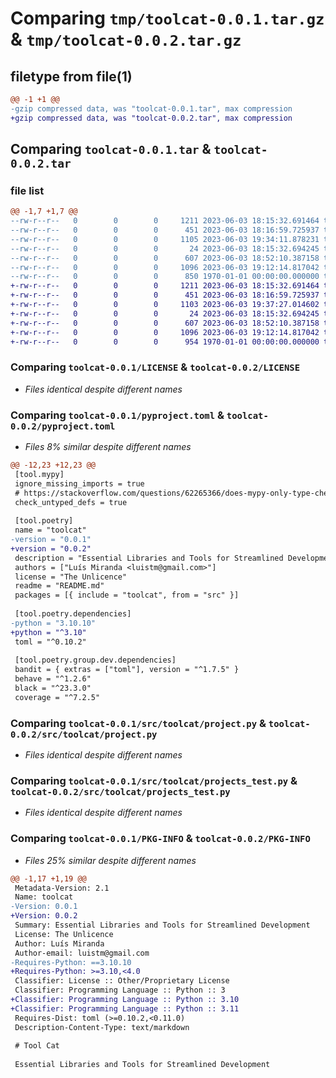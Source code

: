 # Comparing `tmp/toolcat-0.0.1.tar.gz` & `tmp/toolcat-0.0.2.tar.gz`

## filetype from file(1)

```diff
@@ -1 +1 @@
-gzip compressed data, was "toolcat-0.0.1.tar", max compression
+gzip compressed data, was "toolcat-0.0.2.tar", max compression
```

## Comparing `toolcat-0.0.1.tar` & `toolcat-0.0.2.tar`

### file list

```diff
@@ -1,7 +1,7 @@
--rw-r--r--   0        0        0     1211 2023-06-03 18:15:32.691464 toolcat-0.0.1/LICENSE
--rw-r--r--   0        0        0      451 2023-06-03 18:16:59.725937 toolcat-0.0.1/README.md
--rw-r--r--   0        0        0     1105 2023-06-03 19:34:11.878231 toolcat-0.0.1/pyproject.toml
--rw-r--r--   0        0        0       24 2023-06-03 18:15:32.694245 toolcat-0.0.1/src/toolcat/__init__.py
--rw-r--r--   0        0        0      607 2023-06-03 18:52:10.387158 toolcat-0.0.1/src/toolcat/project.py
--rw-r--r--   0        0        0     1096 2023-06-03 19:12:14.817042 toolcat-0.0.1/src/toolcat/projects_test.py
--rw-r--r--   0        0        0      850 1970-01-01 00:00:00.000000 toolcat-0.0.1/PKG-INFO
+-rw-r--r--   0        0        0     1211 2023-06-03 18:15:32.691464 toolcat-0.0.2/LICENSE
+-rw-r--r--   0        0        0      451 2023-06-03 18:16:59.725937 toolcat-0.0.2/README.md
+-rw-r--r--   0        0        0     1103 2023-06-03 19:37:27.014602 toolcat-0.0.2/pyproject.toml
+-rw-r--r--   0        0        0       24 2023-06-03 18:15:32.694245 toolcat-0.0.2/src/toolcat/__init__.py
+-rw-r--r--   0        0        0      607 2023-06-03 18:52:10.387158 toolcat-0.0.2/src/toolcat/project.py
+-rw-r--r--   0        0        0     1096 2023-06-03 19:12:14.817042 toolcat-0.0.2/src/toolcat/projects_test.py
+-rw-r--r--   0        0        0      954 1970-01-01 00:00:00.000000 toolcat-0.0.2/PKG-INFO
```

### Comparing `toolcat-0.0.1/LICENSE` & `toolcat-0.0.2/LICENSE`

 * *Files identical despite different names*

### Comparing `toolcat-0.0.1/pyproject.toml` & `toolcat-0.0.2/pyproject.toml`

 * *Files 8% similar despite different names*

```diff
@@ -12,23 +12,23 @@
 [tool.mypy]
 ignore_missing_imports = true
 # https://stackoverflow.com/questions/62265366/does-mypy-only-type-check-a-function-if-it-declares-a-return-type
 check_untyped_defs = true
 
 [tool.poetry]
 name = "toolcat"
-version = "0.0.1"
+version = "0.0.2"
 description = "Essential Libraries and Tools for Streamlined Development"
 authors = ["Luís Miranda <luistm@gmail.com>"]
 license = "The Unlicence"
 readme = "README.md"
 packages = [{ include = "toolcat", from = "src" }]
 
 [tool.poetry.dependencies]
-python = "3.10.10"
+python = "^3.10"
 toml = "^0.10.2"
 
 [tool.poetry.group.dev.dependencies]
 bandit = { extras = ["toml"], version = "^1.7.5" }
 behave = "^1.2.6"
 black = "^23.3.0"
 coverage = "^7.2.5"
```

### Comparing `toolcat-0.0.1/src/toolcat/project.py` & `toolcat-0.0.2/src/toolcat/project.py`

 * *Files identical despite different names*

### Comparing `toolcat-0.0.1/src/toolcat/projects_test.py` & `toolcat-0.0.2/src/toolcat/projects_test.py`

 * *Files identical despite different names*

### Comparing `toolcat-0.0.1/PKG-INFO` & `toolcat-0.0.2/PKG-INFO`

 * *Files 25% similar despite different names*

```diff
@@ -1,17 +1,19 @@
 Metadata-Version: 2.1
 Name: toolcat
-Version: 0.0.1
+Version: 0.0.2
 Summary: Essential Libraries and Tools for Streamlined Development
 License: The Unlicence
 Author: Luís Miranda
 Author-email: luistm@gmail.com
-Requires-Python: ==3.10.10
+Requires-Python: >=3.10,<4.0
 Classifier: License :: Other/Proprietary License
 Classifier: Programming Language :: Python :: 3
+Classifier: Programming Language :: Python :: 3.10
+Classifier: Programming Language :: Python :: 3.11
 Requires-Dist: toml (>=0.10.2,<0.11.0)
 Description-Content-Type: text/markdown
 
 # Tool Cat
 
 Essential Libraries and Tools for Streamlined Development
```

